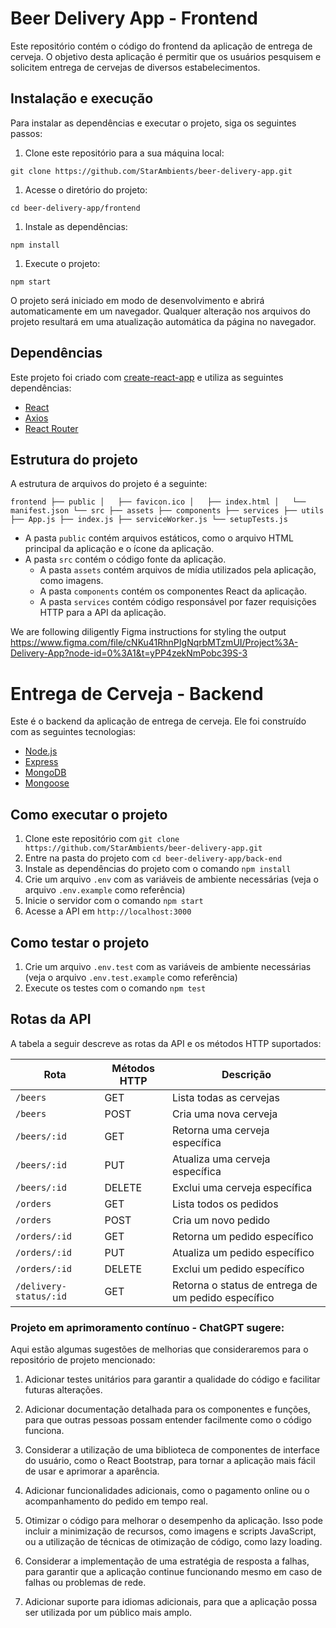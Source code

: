 Beer Delivery App - Frontend
============================

Este repositório contém o código do frontend da aplicação de entrega de cerveja. O objetivo desta aplicação é permitir que os usuários pesquisem e solicitem entrega de cervejas de diversos estabelecimentos.

Instalação e execução
---------------------

Para instalar as dependências e executar o projeto, siga os seguintes passos:

1.  Clone este repositório para a sua máquina local:

`git clone https://github.com/StarAmbients/beer-delivery-app.git`

1.  Acesse o diretório do projeto:

`cd beer-delivery-app/frontend`

1.  Instale as dependências:

`npm install`

1.  Execute o projeto:

`npm start`

O projeto será iniciado em modo de desenvolvimento e abrirá automaticamente em um navegador. Qualquer alteração nos arquivos do projeto resultará em uma atualização automática da página no navegador.

Dependências
------------

Este projeto foi criado com [create-react-app](https://github.com/facebook/create-react-app) e utiliza as seguintes dependências:

-   [React](https://reactjs.org/)
-   [Axios](https://github.com/axios/axios)
-   [React Router](https://reactrouter.com/)

Estrutura do projeto
--------------------

A estrutura de arquivos do projeto é a seguinte:

`frontend
├── public
│   ├── favicon.ico
│   ├── index.html
│   └── manifest.json
└── src
    ├── assets
    ├── components
    ├── services
    ├── utils
    ├── App.js
    ├── index.js
    ├── serviceWorker.js
    └── setupTests.js`

-   A pasta `public` contém arquivos estáticos, como o arquivo HTML principal da aplicação e o ícone da aplicação.
-   A pasta `src` contém o código fonte da aplicação.
    -   A pasta `assets` contém arquivos de mídia utilizados pela aplicação, como imagens.
    -   A pasta `components` contém os componentes React da aplicação.
    -   A pasta `services` contém código responsável por fazer requisições HTTP para a API da aplicação.

<!-- Olá, Tryber!
Esse é apenas um arquivo inicial para o README do seu projeto.
É essencial que você preencha esse documento por conta própria, ok?
Não deixe de usar nossas dicas de escrita de README de projetos, e deixe sua criatividade brilhar!
:warning: IMPORTANTE: você precisa deixar nítido:
- quais arquivos/pastas foram desenvolvidos por você; 
- quais arquivos/pastas foram desenvolvidos por outra pessoa estudante;
- quais arquivos/pastas foram desenvolvidos pela Trybe.
-->
We are following diligently Figma instructions for styling the output
https://www.figma.com/file/cNKu41RhnPIgNqrbMTzmUI/Project%3A-Delivery-App?node-id=0%3A1&t=yPP4zekNmPobc39S-3

Entrega de Cerveja - Backend
============================

Este é o backend da aplicação de entrega de cerveja. Ele foi construído com as seguintes tecnologias:

-   [Node.js](https://nodejs.org)
-   [Express](https://expressjs.com)
-   [MongoDB](https://www.mongodb.com)
-   [Mongoose](https://mongoosejs.com)

Como executar o projeto
-----------------------

1.  Clone este repositório com `git clone https://github.com/StarAmbients/beer-delivery-app.git`
2.  Entre na pasta do projeto com `cd beer-delivery-app/back-end`
3.  Instale as dependências do projeto com o comando `npm install`
4.  Crie um arquivo `.env` com as variáveis de ambiente necessárias (veja o arquivo `.env.example` como referência)
5.  Inicie o servidor com o comando `npm start`
6.  Acesse a API em `http://localhost:3000`

Como testar o projeto
---------------------

1.  Crie um arquivo `.env.test` com as variáveis de ambiente necessárias (veja o arquivo `.env.test.example` como referência)
2.  Execute os testes com o comando `npm test`

Rotas da API
------------

A tabela a seguir descreve as rotas da API e os métodos HTTP suportados:

| Rota | Métodos HTTP | Descrição |
| --- | --- | --- |
| `/beers` | GET | Lista todas as cervejas |
| `/beers` | POST | Cria uma nova cerveja |
| `/beers/:id` | GET | Retorna uma cerveja específica |
| `/beers/:id` | PUT | Atualiza uma cerveja específica |
| `/beers/:id` | DELETE | Exclui uma cerveja específica |
| `/orders` | GET | Lista todos os pedidos |
| `/orders` | POST | Cria um novo pedido |
| `/orders/:id` | GET | Retorna um pedido específico |
| `/orders/:id` | PUT | Atualiza um pedido específico |
| `/orders/:id` | DELETE | Exclui um pedido específico |
| `/delivery-status/:id` | GET | Retorna o status de entrega de um pedido específico |


### Projeto em aprimoramento contínuo - ChatGPT sugere:

Aqui estão algumas sugestões de melhorias que consideraremos para o repositório de projeto mencionado:

1.  Adicionar testes unitários para garantir a qualidade do código e facilitar futuras alterações.

2.  Adicionar documentação detalhada para os componentes e funções, para que outras pessoas possam entender facilmente como o código funciona.

3.  Considerar a utilização de uma biblioteca de componentes de interface do usuário, como o React Bootstrap, para tornar a aplicação mais fácil de usar e aprimorar a aparência.

4.  Adicionar funcionalidades adicionais, como o pagamento online ou o acompanhamento do pedido em tempo real.

5.  Otimizar o código para melhorar o desempenho da aplicação. Isso pode incluir a minimização de recursos, como imagens e scripts JavaScript, ou a utilização de técnicas de otimização de código, como lazy loading.

6.  Considerar a implementação de uma estratégia de resposta a falhas, para garantir que a aplicação continue funcionando mesmo em caso de falhas ou problemas de rede.

7.  Adicionar suporte para idiomas adicionais, para que a aplicação possa ser utilizada por um público mais amplo.